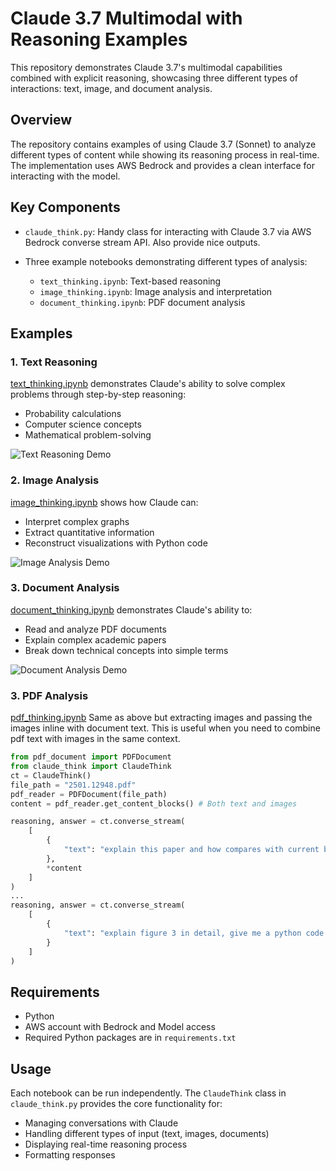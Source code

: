 # Claude 3.7 Multimodal with Reasoning Examples

This repository demonstrates Claude 3.7's multimodal capabilities combined with explicit reasoning, showcasing three different types of interactions: text, image, and document analysis.

## Overview

The repository contains examples of using Claude 3.7 (Sonnet) to analyze different types of content while showing its reasoning process in real-time. The implementation uses AWS Bedrock and provides a clean interface for interacting with the model.

## Key Components

- `claude_think.py`: Handy class for interacting with Claude 3.7 via AWS Bedrock converse stream API. Also provide nice outputs. 

- Three example notebooks demonstrating different types of analysis:
  - `text_thinking.ipynb`: Text-based reasoning
  - `image_thinking.ipynb`: Image analysis and interpretation
  - `document_thinking.ipynb`: PDF document analysis

## Examples

### 1. Text Reasoning
[text_thinking.ipynb](text_thinking.ipynb) demonstrates Claude's ability to solve complex problems through step-by-step reasoning:
- Probability calculations
- Computer science concepts
- Mathematical problem-solving

![Text Reasoning Demo](demo_text_light.gif)

### 2. Image Analysis
[image_thinking.ipynb](image_thinking.ipynb) shows how Claude can:
- Interpret complex graphs
- Extract quantitative information
- Reconstruct visualizations with Python code

![Image Analysis Demo](demo_image_light.gif)

### 3. Document Analysis
[document_thinking.ipynb](document_thinking.ipynb) demonstrates Claude's ability to:
- Read and analyze PDF documents
- Explain complex academic papers
- Break down technical concepts into simple terms

![Document Analysis Demo](demo_document_light.gif)

### 3. PDF Analysis
[pdf_thinking.ipynb](pdf_thinking.ipynb) Same as above but extracting images and passing the images inline with document text. This is useful when you need to combine pdf text with images in the same context.

```python 
from pdf_document import PDFDocument
from claude_think import ClaudeThink
ct = ClaudeThink()
file_path = "2501.12948.pdf"
pdf_reader = PDFDocument(file_path)
content = pdf_reader.get_content_blocks() # Both text and images

reasoning, answer = ct.converse_stream(
    [
        {
            "text": "explain this paper and how compares with current benchmarks, generate a simple but correct summarization for future reference"
        },
        *content
    ]
)
...
reasoning, answer = ct.converse_stream(
    [
        {
            "text": "explain figure 3 in detail, give me a python code to replicate"
        }
    ]
)

```




## Requirements

- Python 
- AWS account with Bedrock and Model access
- Required Python packages are in `requirements.txt`

## Usage

Each notebook can be run independently. The `ClaudeThink` class in `claude_think.py` provides the core functionality for:
- Managing conversations with Claude
- Handling different types of input (text, images, documents)
- Displaying real-time reasoning process
- Formatting responses

